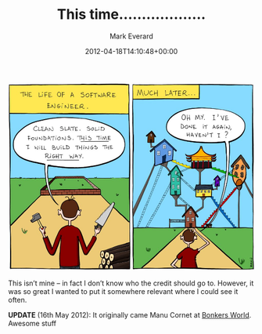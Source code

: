 ﻿---
title: 'This time&#8230;&#8230;&#8230;&#8230;&#8230;&#8230;.'
date: 2012-04-18T14:10:48+00:00
author: Mark Everard
layout: post
color: rgb(0,0,0)
permalink: /2012/04/18/this-time/
dsq_thread_id:
  - "1280919403"
categories:
  - Opinion
---

![This time?](/assets/uploads/2012/04/jMHoE.jpg)


This isn&#8217;t mine &#8211; in fact I don&#8217;t know who the credit should go to. However, it was so great I wanted to put it somewhere relevant where I could see it often.

**UPDATE** (16th May 2012): It originally came Manu Cornet at [Bonkers World](http://www.bonkersworld.net/ "Bonkers World"). Awesome stuff
